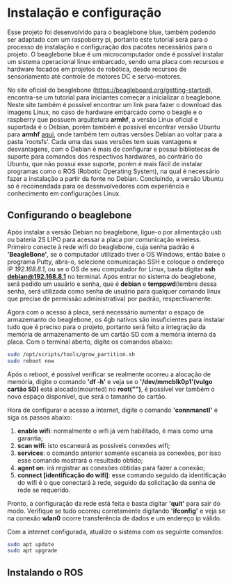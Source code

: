 # Instalação e configuração 

Esse projeto foi desenvolvido para o beaglebone blue, também podendo ser adaptado com um raspoberry pi, portanto este tutorial será para o processo de instalação e
configuração dos pacotes necessários para o projeto.
O beaglebone blue é um microcomputador onde é possível instalar um sistema operacional linux embarcado, sendo uma placa com recursos e hardware focados em projetos de
robótica, desde recursos de sensoriamento até controle de motores DC e servo-motores.

No site oficial do beaglebone (https://beagleboard.org/getting-started), encontra-se um tutorial para iniciantes começar a inicializar o beaglebone. Neste site também
é possível encontrar um link para fazer o download das imagens Linux, no caso de hardware embarcado como o beagle e o raspberry que possuem arquitetura **armhf**, a versão
Linux oficial e suportada é o Debian, porém também é possível encontrar versão Ubuntu para **armhf** [aqui](https://rcn-ee.com/rootfs/ubuntu-armhf/), onde também tem outras
versões Debian ao voltar para a pasta 'rootsfs'. Cada uma das suas versões tem suas vantagens e desvantagens, com o Debian é mais de configurar e possui bibliotecas de suporte
para comandos dos respectivos hardwares, ao contrário do Ubuntu, que não possui esse suporte, porém é mais fácil de instalar programas como o ROS (Robotic Operating System), 
na qual é necessário fazer a instalação a partir da fonte no Debian. Concluindo, a versão Ubuntu só é recomendada para os desenvolvedores com experiência e conhecimento em
configurações Linux.

## Configurando o beaglebone
Após instalar a versão Debian no beaglebone, ligue-o por alimentação usb ou bateria 2S LIPO para acessar a placa por comunicação wireless. Primeiro conecte à rede wifi do
beaglebone, cuja senha padrão é **'BeagleBone'**, se o computador utilizado tiver o OS Windows, então baixe o programa Putty, abra-o, selecione comunicação SSH e coloque o
endereço IP *192.168.8.1*, ou se o OS de seu computador for Linux, basta digitar **ssh debian@192.168.8.1** no terminal. Após entrar no sistema do beaglebone, será pedido um usuário
e senha, que é **debian** e **temppwd**(lembre dessa senha, será utilizada como senha de usuário para qualquer comando linux que precise de permissão administrativa) por 
padrão, respectivamente.

Agora com o acesso à placa, será necessário aumentar o espaço de armazemanto do beaglebone, os 4gb nativos são insuficientes para instalar tudo que é preciso para o projeto, portanto será feito a integração da memória de armazenamento de um cartão SD com a memória interna da placa. Com o terminal aberto, digite os comandos abaixo:
```bash
sudo /opt/scripts/tools/grow_partition.sh
sudo reboot now
```
Após o reboot, é possível verificar se realmente ocorreu a alocação de memória, digite o comando **'df -h'** e veja se o **'/dev/mmcblk0p1'(vulgo cartão SD)** está alocado(mounted) no **root("\")**, é possível ver também o novo espaço disponível, que será o tamanho do cartão.

Hora de configurar o acesso a internet, digite o comando **'connmanctl'** e siga os passos abaixo:
  1) **enable wifi**: normalmente o wifi já vem habilitado, é mais como uma garantia;
  2) **scan wifi**: isto escaneará as possíveis conexões wifi;
  3) **services**: o comando anterior somente escaneia as conexões, por isso esse comando mostrará o resultado obtido;
  4) **agent on**: irá registrar as conexões obtidas para fazer a conexão;
  5) **connect [identificação do wifi]**: esse comando seguido da identificação do wifi é o que conectará à rede, seguido da solicitação da senha de rede se requerido.

Pronto, a configuração da rede está feita e basta digitar **'quit'** para sair do modo. Verifique se tudo ocorreu corretamente digitando **'ifconfig'** e veja se na conexão **wlan0** ocorre transferência de dados e um endereço ip válido.

Com a internet configurada, atualize o sistema com os seguinte comandos:
```bash
sudo apt update
sudo apt upgrade
```
## Instalando o ROS



